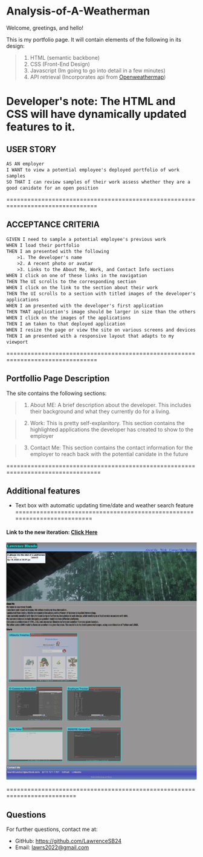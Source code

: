# Analysis-of-A-Weatherman

Welcome, greetings, and hello!

This is my portfolio page. It will contain elements of the following in its design:

>1. HTML (semantic backbone)
>2. CSS (Front-End Design)
>3. Javascript (Im going to go into detail in a few minutes)
>4. API retrieval (Incorporates api from [Openweathermap](https://openweathermap.org))

Developer's note: The HTML and CSS will have dynamically updated features to it.
================================================================================

## USER STORY
```
AS AN employer
I WANT to view a potential employee's deployed portfolio of work samples
SO THAT I can review samples of their work assess whether they are a good canidate for an open position
```

================================================================================

## ACCEPTANCE CRITERIA

```
GIVEN I need to sample a potential employee's previous work
WHEN I load their portfolio
THEN I am presented with the following
    >1. The developer's name 
    >2. A recent photo or avatar
    >3. Links to the About Me, Work, and Contact Info sections
WHEN I click on one of these links in the navigation
THEN The UI scrolls to the corresponding section
WHEN I click on the link to the section about their work
THEN The UI scrolls to a section with titled images of the developer's applications
WHEN I am presented with the developer's first application
THEN THAT application's image should be larger in size than the others
WHEN I click on the images of the applications
THEN I am taken to that deployed application
WHEN I resize the page or view the site on various screens and devices
THEN I am presented with a responsive layout that adapts to my viewport
```
================================================================================
## Portfollio Page Description

The site contains the following sections: 

>1. About ME: A brief description about the developer. This includes their background and what they currently do for a living.

>2. Work: This is pretty self-explanitory. This section contains the highlighted applications the developer has created to show to the employer

>3. Contact Me: This section contains the contact information for the employer to reach back with the potential canidate in the future

=================================================================================

## Additional features

* Text box with automatic updating time/date and weather search feature
=========================================================================
#### Link to the new iteration: [Click Here](https://lawrencesb24.github.io/Analysis-of-A-Weatherman/)

![Here is a picture of the live portfolio page](./Develop/Assets/Updated-Portfolio-Page.png)

==========================================================================

## Questions

For further questions, contact me at:
* GitHub: https://github.com/LawrenceSB24
* Email: lawrs2022@gmail.com
